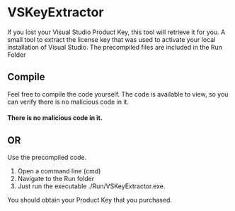 # VSKeyExtractor

If you lost your Visual Studio Product Key, this tool will retrieve it for you. 
A small tool to extract the license key that was used to activate your local installation of Visual Studio. The precompiled files are included in the Run Folder


## Compile
Feel free to compile the code yourself. The code is available to view, so you can verify there is no malicious code in it. 
#### There is no malicious code in it.

## OR
Use the precompiled code.
1. Open a command line (cmd)
2. Navigate to the Run folder
3. Just run the executable ./Run/VSKeyExtractor.exe.

You should obtain your Product Key that you purchased.
